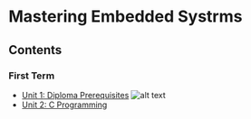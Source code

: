 # **Mastering Embedded Systrms**

## **Contents**
### **First Term**
- [Unit 1: Diploma Prerequisites]()   ![ alt text ](https://img.shields.io/badge/No%20Assignments-100%25-green?style=plastic)
- [Unit 2: C Programming](https://github.com/MohamedMagdyJarrah/Mastering-Embedded-Systrms/tree/main/Unit_2_C_Programming)

